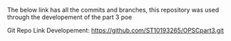 The below link has all the commits and branches, this repository was used through the developement of the part 3 poe 

Git Repo Link Developement: https://github.com/ST10193265/OPSCpart3.git 
